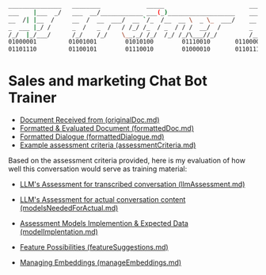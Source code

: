 ```sh
_______________   ________             _____                        ________      _____ 
___    |___  _/   ___  __/____________ ___(_)___________________    ___  __ )_______  /_
__  /| |__  /     __  /  __  ___/  __ `/_  /__  __ \  _ \_  ___/    __  __  |  __ \  __/
_  ___ |_/ /      _  /   _  /   / /_/ /_  / _  / / /  __/  /        _  /_/ // /_/ / /_  
/_/  |_/___/      /_/    /_/    \__,_/ /_/  /_/ /_/\___//_/         /_____/ \____/\__/    
01000001         01001001        01010100        01110010       01100001     01101001     
01101110         01100101        01110010        01000010       01101111     01110100
```
# Sales and marketing Chat Bot Trainer

- [Document Received from (originalDoc.md)](./originalDoc.md)
- [Formatted & Evaluated Document (formattedDoc.md) ](./formattedDoc.md)
- [Formatted Dialogue (formattedDialogue.md)](./formattedDialogue.md)
- [Example assessment criteria (assessmentCriteria.md)](./assessmentCriteria.md)

Based on the assessment criteria provided, here is my evaluation of how well this conversation would serve as training material:

- [LLM's Assessment for transcribed conversation (llmAssessment.md)](./llmAssessment.md)
- [LLM's Assessment for actual conversation content (modelsNeededForActual.md)](./modelsNeededForActual.md)
- [Assessment Models Implemention & Expected Data (modelImplentation.md)](./modelImplentation.md)


- [Feature Possibilities (featureSuggestions.md)](./featureSuggestions.md)
- [Managing Embeddings (manageEmbeddings.md)](manageEmbeddings.md)


